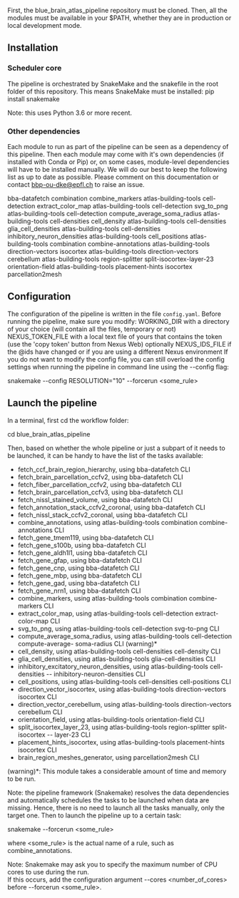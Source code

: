 First, the blue_brain_atlas_pipeline repository must be cloned.
Then, all the modules must be available in your $PATH, whether they are in production or local development mode.


## Installation

### Scheduler core
The pipeline is orchestrated by SnakeMake and the snakefile in the root folder of this repository. This means SnakeMake must be installed:
pip install snakemake

Note: this uses Python 3.6 or more recent.


### Other dependencies

Each module to run as part of the pipeline can be seen as a dependency of this pipeline. Then each module may come with it's own dependencies (if installed with Conda or Pip) or, on some cases, module-level dependencies will have to be installed manually. 
We will do our best to keep the following list as up to date as possible. Please comment on this documentation or contact bbp-ou-dke@epfl.ch to raise an issue.

bba-datafetch
combination combine_markers
atlas-building-tools cell-detection extract_color_map
atlas-building-tools cell-detection svg_to_png
atlas-building-tools cell-detection compute_average_soma_radius
atlas-building-tools cell-densities cell_density
atlas-building-tools cell-densities glia_cell_densities
atlas-building-tools cell-densities inhibitory_neuron_densities
atlas-building-tools cell_positions
atlas-building-tools combination combine-annotations
atlas-building-tools direction-vectors isocortex
atlas-building-tools direction-vectors cerebellum
atlas-building-tools region-splitter split-isocortex-layer-23
orientation-field
atlas-building-tools placement-hints isocortex
parcellation2mesh


## Configuration

The configuration of the pipeline is written in the file `config.yaml`. 
Before running the pipeline, make sure you modify:
WORKING_DIR with a directory of your choice (will contain all the files, temporary or not)
NEXUS_TOKEN_FILE with a local text file of yours that contains the token (use the 'copy token' button from Nexus Web)
optionally NEXUS_IDS_FILE if the @ids have changed or if you are using a different Nexus environment
If you do not want to modify the config file, you can still overload the config settings when running the pipeline in command line using the --config flag:

snakemake --config RESOLUTION="10" --forcerun <some_rule>


## Launch the pipeline

In a terminal, first cd the workflow folder:

cd blue_brain_atlas_pipeline

Then, based on whether the whole pipeline or just a subpart of it needs to be launched, it can be handy to have the list of the tasks available:

- fetch_ccf_brain_region_hierarchy, using bba-datafetch CLI
- fetch_brain_parcellation_ccfv2, using bba-datafetch CLI
- fetch_fiber_parcellation_ccfv2, using bba-datafetch CLI
- fetch_brain_parcellation_ccfv3, using bba-datafetch CLI
- fetch_nissl_stained_volume, using bba-datafetch CLI
- fetch_annotation_stack_ccfv2_coronal, using bba-datafetch CLI
- fetch_nissl_stack_ccfv2_coronal, using bba-datafetch CLI
- combine_annotations, using atlas-building-tools combination combine-annotations CLI
- fetch_gene_tmem119, using bba-datafetch CLI
- fetch_gene_s100b, using bba-datafetch CLI
- fetch_gene_aldh1l1, using bba-datafetch CLI
- fetch_gene_gfap, using bba-datafetch CLI
- fetch_gene_cnp, using bba-datafetch CLI
- fetch_gene_mbp, using bba-datafetch CLI
- fetch_gene_gad, using bba-datafetch CLI
- fetch_gene_nrn1, using bba-datafetch CLI
- combine_markers, using atlas-building-tools combination combine-markers CLI
- extract_color_map, using atlas-building-tools cell-detection extract-color-map CLI
- svg_to_png, using atlas-building-tools cell-detection svg-to-png CLI
- compute_average_soma_radius, using atlas-building-tools cell-detection compute-average- soma-radius CLI   (warning)*
- cell_density, using atlas-building-tools cell-densities cell-density CLI
- glia_cell_densities, using atlas-building-tools glia-cell-densities CLI
- inhibitory_excitatory_neuron_densities, using atlas-building-tools cell-densities -- inhibitory-neuron-densities CLI
- cell_positions, using atlas-building-tools cell-densities cell-positions CLI
- direction_vector_isocortex, using atlas-building-tools direction-vectors isocortex CLI
- direction_vector_cerebellum, using atlas-building-tools direction-vectors cerebellum CLI
- orientation_field, using atlas-building-tools orientation-field CLI
- split_isocortex_layer_23, using atlas-building-tools region-splitter split-isocortex -- layer-23 CLI
- placement_hints_isocortex, using atlas-building-tools placement-hints isocortex CLI
- brain_region_meshes_generator, using parcellation2mesh CLI

(warning)*: This module takes a considerable amount of time and memory to be run.

Note: the pipeline framework (Snakemake) resolves the data dependencies and automatically schedules the tasks to be launched when data are missing. Hence, there is no need to launch all the tasks manually, only the target one.
Then to launch the pipeline up to a certain task:

snakemake --forcerun <some_rule>

where <some_rule> is the actual name of a rule, such as combine_annotations.

Note: Snakemake may ask you to specify the maximum number of CPU cores to use during the run.  
If this occurs, add the configuration argument  --cores <number_of_cores>  before  --forcerun <some_rule>.

